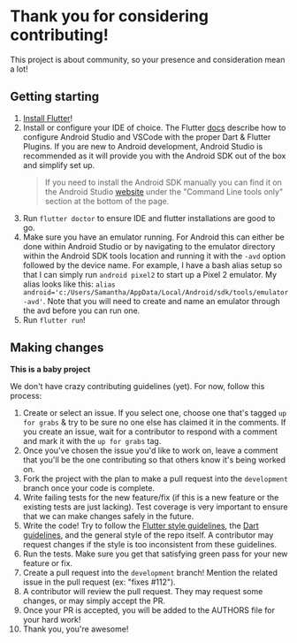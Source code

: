 # Thank you for considering contributing!
This project is about community, so your presence and consideration mean a lot!

## Getting starting
1. [Install Flutter](https://flutter.io/get-started/install/)!
2. Install or configure your IDE of choice. The Flutter [docs](https://flutter.io/get-started/editor/#androidstudio) describe how to configure Android Studio and VSCode with the proper Dart & Flutter Plugins. If you are new to Android development, Android Studio is recommended as it will provide you with the Android SDK out of the box and simplify set up.
    > If you need to install the Android SDK manually you can find it on the Android Studio [website](https://developer.android.com/studio/) under the "Command Line tools only" section at the bottom of the page.
3. Run `flutter doctor` to ensure IDE and flutter installations are good to go.
4. Make sure you have an emulator running. For Android this can either be done within Android Studio or by navigating to the emulator directory within the Android SDK tools location and running it with the `-avd` option followed by the device name. For example, I have a bash alias setup so that I can simply run `android pixel2` to start up a Pixel 2 emulator. My alias looks like this: `alias android='c:/Users/Samantha/AppData/Local/Android/sdk/tools/emulator -avd'`. Note that you will need to create and name an emulator through the avd before you can run one.
5. Run `flutter run`!


## Making changes
**This is a baby project** 

We don't have crazy contributing guidelines (yet). For now, follow this process:
1. Create or select an issue. If you select one, choose one that's tagged `up for grabs` & try to be sure no one else has claimed it in the comments. If you create an issue, wait for a contributor to respond with a comment and mark it with the `up for grabs` tag.
2. Once you've chosen the issue you'd like to work on, leave a comment that you'll be the one contributing so that others know it's being worked on.
3. Fork the project with the plan to make a pull request into the `development` branch once your code is complete.
4. Write failing tests for the new feature/fix (if this is a new feature or the existing tests are just lacking). Test coverage is very important to ensure that we can make changes safely in the future. 
5. Write the code! Try to follow the [Flutter style guidelines](https://github.com/flutter/flutter/wiki/Style-guide-for-Flutter-repo), the [Dart guidelines](https://www.dartlang.org/guides/language/effective-dart/style), and the general style of the repo itself. A contributor may request changes if the style is too inconsistent from these guidelines.
6. Run the tests. Make sure you get that satisfying green pass for your new feature or fix.
7. Create a pull request into the `development` branch! Mention the related issue in the pull request (ex: "fixes #112"). 
8. A contributor will review the pull request. They may request some changes, or may simply accept the PR. 
9. Once your PR is accepted, you will be added to the AUTHORS file for your hard work!
10. Thank you, you're awesome!
